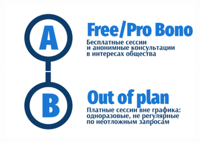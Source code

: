 <a href="/free/">![Бронирование бесплатных сессий](/_img/A.svg)</a>
<a href="/pay/">![Бронирование платных сессий](/_img/B.svg)</a>

